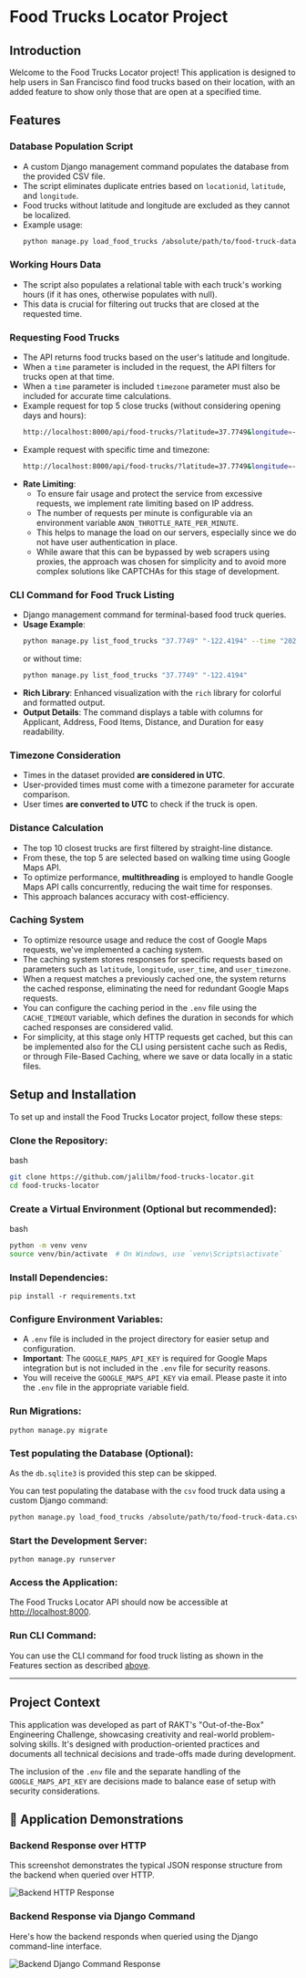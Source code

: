 # Food Trucks Locator Project

## Introduction

Welcome to the Food Trucks Locator project! This application is designed to help users in San Francisco find food trucks based on their location, with an added feature to show only those that are open at a specified time.

## Features

### Database Population Script

- A custom Django management command populates the database from the provided CSV file.
- The script eliminates duplicate entries based on `locationid`, `latitude`, and `longitude`.
- Food trucks without latitude and longitude are excluded as they cannot be localized.
- Example usage:
  ```bash
  python manage.py load_food_trucks /absolute/path/to/food-truck-data.csv
  ```

### Working Hours Data

- The script also populates a relational table with each truck's working hours (if it has ones, otherwise populates with null).
- This data is crucial for filtering out trucks that are closed at the requested time.

### Requesting Food Trucks

- The API returns food trucks based on the user's latitude and longitude.
- When a `time` parameter is included in the request, the API filters for trucks open at that time.
- When a `time` parameter is included `timezone` parameter must also be included for accurate time calculations.
- Example request for top 5 close trucks (without considering opening days and hours):
  ```bash
  http://localhost:8000/api/food-trucks/?latitude=37.7749&longitude=-122.4194
  ```
- Example request with specific time and timezone:
  ```bash
  http://localhost:8000/api/food-trucks/?latitude=37.7749&longitude=-122.4194&time=2023-09-15T10:30&timezone=America/Los_Angeles
  ```
- **Rate Limiting**:
  - To ensure fair usage and protect the service from excessive requests, we implement rate limiting based on IP address.
  - The number of requests per minute is configurable via an environment variable `ANON_THROTTLE_RATE_PER_MINUTE`.
  - This helps to manage the load on our servers, especially since we do not have user authentication in place.
  - While aware that this can be bypassed by web scrapers using proxies, the approach was chosen for simplicity and to avoid more complex solutions like CAPTCHAs for this stage of development.

### CLI Command for Food Truck Listing

- Django management command for terminal-based food truck queries.
- **Usage Example**:
  ```bash
  python manage.py list_food_trucks "37.7749" "-122.4194" --time "2023-09-15T10:30" --timezone "America/Los_Angeles"
  ```
  or without time:
  ```bash
  python manage.py list_food_trucks "37.7749" "-122.4194"
  ```
- **Rich Library**: Enhanced visualization with the `rich` library for colorful and formatted output.
- **Output Details**: The command displays a table with columns for Applicant, Address, Food Items, Distance, and Duration for easy readability.

### Timezone Consideration

- Times in the dataset provided **are considered in UTC**.
- User-provided times must come with a timezone parameter for accurate comparison.
- User times **are converted to UTC** to check if the truck is open.

### Distance Calculation

- The top 10 closest trucks are first filtered by straight-line distance.
- From these, the top 5 are selected based on walking time using Google Maps API.
- To optimize performance, **multithreading** is employed to handle Google Maps API calls concurrently, reducing the wait time for responses.
- This approach balances accuracy with cost-efficiency.

### Caching System

- To optimize resource usage and reduce the cost of Google Maps requests, we've implemented a caching system.
- The caching system stores responses for specific requests based on parameters such as `latitude`, `longitude`, `user_time`, and `user_timezone`.
- When a request matches a previously cached one, the system returns the cached response, eliminating the need for redundant Google Maps requests.
- You can configure the caching period in the `.env` file using the `CACHE_TIMEOUT` variable, which defines the duration in seconds for which cached responses are considered valid.
- For simplicity, at this stage only HTTP requests get cached, but this can be implemented also for the CLI using persistent cache such as Redis, or through File-Based Caching, where we save or data locally in a static files.

## Setup and Installation

To set up and install the Food Trucks Locator project, follow these steps:

### Clone the Repository:

bash

```bash
git clone https://github.com/jalilbm/food-trucks-locator.git
cd food-trucks-locator
```

### Create a Virtual Environment (Optional but recommended):

bash

```bash
python -m venv venv
source venv/bin/activate  # On Windows, use `venv\Scripts\activate`
```

### Install Dependencies:

`pip install -r requirements.txt`

### Configure Environment Variables:

- A `.env` file is included in the project directory for easier setup and configuration.
- **Important**: The `GOOGLE_MAPS_API_KEY` is required for Google Maps integration but is not included in the `.env` file for security reasons.
- You will receive the `GOOGLE_MAPS_API_KEY` via email. Please paste it into the `.env` file in the appropriate variable field.

### Run Migrations:

`python manage.py migrate`

### Test populating the Database (Optional):

As the `db.sqlite3` is provided this step can be skipped.

You can test populating the database with the `csv` food truck data using a custom Django command:

```bash
python manage.py load_food_trucks /absolute/path/to/food-truck-data.csv
```

### Start the Development Server:

`python manage.py runserver`

### Access the Application:

The Food Trucks Locator API should now be accessible at [http://localhost:8000](http://localhost:8000).

### Run CLI Command:

You can use the CLI command for food truck listing as shown in the Features section as described [above](#cli-command-for-food-truck-listing).

---

## Project Context

This application was developed as part of RAKT's "Out-of-the-Box" Engineering Challenge, showcasing creativity and real-world problem-solving skills. It's designed with production-oriented practices and documents all technical decisions and trade-offs made during development.

The inclusion of the `.env` file and the separate handling of the `GOOGLE_MAPS_API_KEY` are decisions made to balance ease of setup with security considerations.

## 📸 Application Demonstrations

### Backend Response over HTTP

This screenshot demonstrates the typical JSON response structure from the backend when queried over HTTP.

![Backend HTTP Response](screenshots/screencapture-1.png)

### Backend Response via Django Command

Here's how the backend responds when queried using the Django command-line interface.

![Backend Django Command Response](screenshots/screencapture-2.png)
